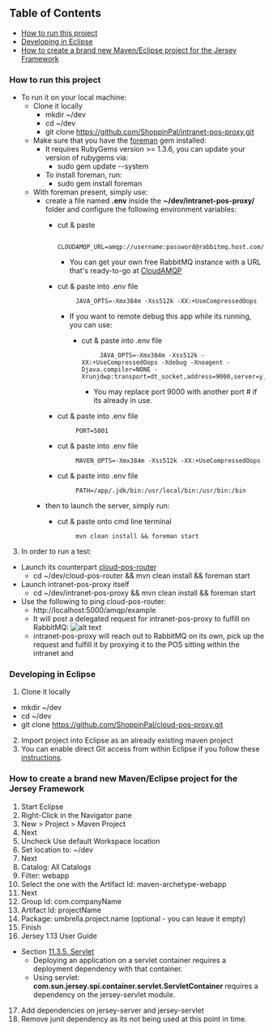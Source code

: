 ## Table of Contents
 - [How to run this project](#how-to-run-this-project)
 - [Developing in Eclipse](#developing-in-eclipse)
 - [How to create a brand new Maven/Eclipse project for the Jersey Framework](#how-to-create-a-brand-new-maveneclipse-project-for-the-jersey-framework)

### How to run this project
 - To run it on your local machine:
   - Clone it locally
     - mkdir ~/dev
     - cd ~/dev
     - git clone https://github.com/ShoppinPal/intranet-pos-proxy.git
   - Make sure that you have the [foreman](https://github.com/ddollar/foreman) gem installed:
     - It requires RubyGems version >= 1.3.6, you can update your version of rubygems via:
         - sudo gem update --system
     - To install foreman, run:
         - sudo gem install foreman
   - With foreman present, simply use:
     - create a file named **.env** inside the **~/dev/intranet-pos-proxy/** folder and configure the following environment variables:
         - cut & paste

                    CLOUDAMQP_URL=amqp://username:password@rabbitmq.host.com/instanceName
             - You can get your own free RabbitMQ instance with a URL that's ready-to-go at [CloudAMQP](http://www.cloudamqp.com/plans.html)
         - cut & paste into .env file

                    JAVA_OPTS=-Xmx384m -Xss512k -XX:+UseCompressedOops
             - If you want to remote debug this app while its running, you can use:
                 - cut & paste into .env file

                            JAVA_OPTS=-Xmx384m -Xss512k -XX:+UseCompressedOops -Xdebug -Xnoagent -Djava.compiler=NONE -Xrunjdwp:transport=dt_socket,address=9000,server=y,suspend=n
                     - You may replace port 9000 with another port # if its already in use.
         - cut & paste into .env file

                    PORT=5001
         - cut & paste into .env file

                    MAVEN_OPTS=-Xmx384m -Xss512k -XX:+UseCompressedOops
         - cut & paste into .env file

                    PATH=/app/.jdk/bin:/usr/local/bin:/usr/bin:/bin

     - then to launch the server, simply run:
         - cut & paste onto cmd line terminal

                    mvn clean install && foreman start
 3. In order to run a test:
   - Launch its counterpart [cloud-pos-router](https://github.com/ShoppinPal/cloud-pos-router#how-to-run-this-project)
     - cd ~/dev/cloud-pos-router && mvn clean install && foreman start
   - Launch intranet-pos-proxy itself
     - cd ~/dev/intranet-pos-proxy && mvn clean install && foreman start
   - Use the following to ping cloud-pos-router:
     - http://localhost:5000/amqp/example
     - It will post a delegated request for intranet-pos-proxy to fulfill on RabbitMQ:
     ![alt text](https://raw.github.com/ShoppinPal/cloud-pos-router/master/sample.png "RabbitMQ Sample Message Snapshot")
     - intranet-pos-proxy will reach out to RabbitMQ on its own, pick up the request and fulfill it by proxying it to the POS sitting within the intranet and 

### Developing in Eclipse
 1. Clone it locally
   - mkdir ~/dev
   - cd ~/dev
   - git clone https://github.com/ShoppinPal/cloud-pos-proxy.git
 2. Import project into Eclipse as an already existing maven project
 3. You can enable direct Git access from within Eclipse if you follow these [instructions](http://stackoverflow.com/questions/7194877/how-make-eclipse-egit-recognize-existing-repository-information-after-update).

### How to create a brand new Maven/Eclipse project for the Jersey Framework
 1. Start Eclipse
 2. Right-Click in the Navigator pane
 3. New > Project > Maven Project
 4. Next
 5. Uncheck
    Use default Workspace location
 6. Set location to:
    ~/dev
 7. Next
 8. Catalog:
    All Catalogs
 9. Filter:
    webapp
 10. Select the one with the Artifact Id: maven-archetype-webapp
 11. Next
 12. Group Id: com.companyName
 13. Artifact Id: projectName
 14. Package: umbrella.project.name (optional - you can leave it empty)
 15. Finish
 16. Jersey 1.13 User Guide
   - Section [11.3.5. Servlet](http://jersey.java.net/nonav/documentation/latest/chapter_deps.html#d4e1712)
     - Deploying an application on a servlet container requires a deployment dependency with that container.
     - Using servlet: **com.sun.jersey.spi.container.servlet.ServletContainer** requires a dependency on the jersey-servlet module.
 17. Add dependencies on jersey-server and jersey-servlet
 18. Remove junit dependency as its not being used at this point in time.
